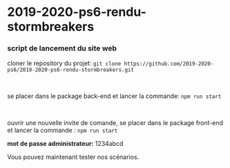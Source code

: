 # 2019-2020-ps6-rendu-stormbreakers

###  script de lancement du site web

cloner le repository du projet: 
```git clone https://github.com/2019-2020-ps6/2019-2020-ps6-rendu-stormbreakers.git ```


&nbsp;

se placer dans le package back-end et lancer la commande:
```npm run start```


&nbsp;

ouvrir une nouvelle invite de comande, se placer dans le package front-end et lancer la commande : 
``` npm run start ```


**mot de passe administrateur:** 1234abcd

Vous pouvez maintenant tester nos scénarios.
